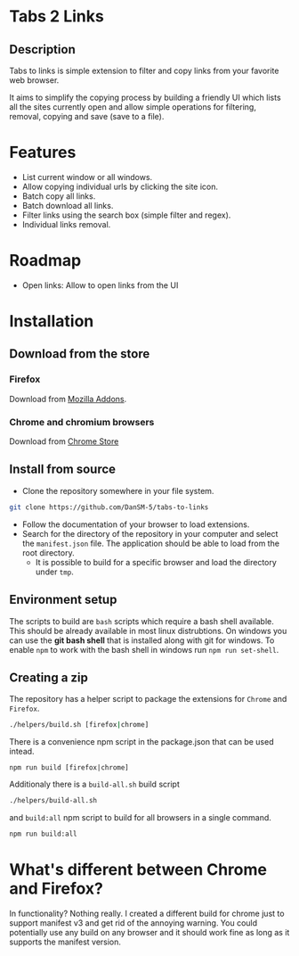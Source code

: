 Tabs 2 Links
=========

## Description

Tabs to links is simple extension to filter and copy links from your favorite web browser.

It aims to simplify the copying process by building a friendly UI which lists all the sites currently open and allow simple operations for filtering, removal, copying and save (save to a file).

# Features

- List current window or all windows.
- Allow copying individual urls by clicking the site icon.
- Batch copy all links.
- Batch download all links.
- Filter links using the search box (simple filter and regex).
- Individual links removal.

# Roadmap

- Open links: Allow to open links from the UI 

# Installation

## Download from the store

### Firefox

Download from [Mozilla Addons](https://addons.mozilla.org/en-US/firefox/addon/tabs-2-links).

### Chrome and chromium browsers

Download from [Chrome Store](https://chromewebstore.google.com/detail/tabs-2-links/anfojdbbkhnidglkmcblgglfgnmenknd)

## Install from source

- Clone the repository somewhere in your file system.
```bash
git clone https://github.com/DanSM-5/tabs-to-links
```
- Follow the documentation of your browser to load extensions.
- Search for the directory of the repository in your computer and select the `manifest.json` file. The application should be able to load from the root directory.
  - It is possible to build for a specific browser and load the directory under `tmp`.

## Environment setup

The scripts to build are `bash` scripts which require a bash shell available. This should be already available in most linux distrubtions. On windows you can use the **git bash shell** that is installed along with git for windows. To enable `npm` to work with the bash shell in windows run `npm run set-shell`.

## Creating a zip

The repository has a helper script to package the extensions for `Chrome` and `Firefox`.

```bash
./helpers/build.sh [firefox|chrome]
```

There is a convenience npm script in the package.json that can be used intead.

```
npm run build [firefox|chrome]
```

Additionaly there is a `build-all.sh` build script

```bash
./helpers/build-all.sh
```

and `build:all` npm script to build for all browsers in a single command.

```bash
npm run build:all
```

# What's different between Chrome and Firefox?

In functionality? Nothing really. I created a different build for chrome just to support manifest v3 and get rid of the annoying warning. You could potentially use any build on any browser and it should work fine as long as it supports the manifest version.
